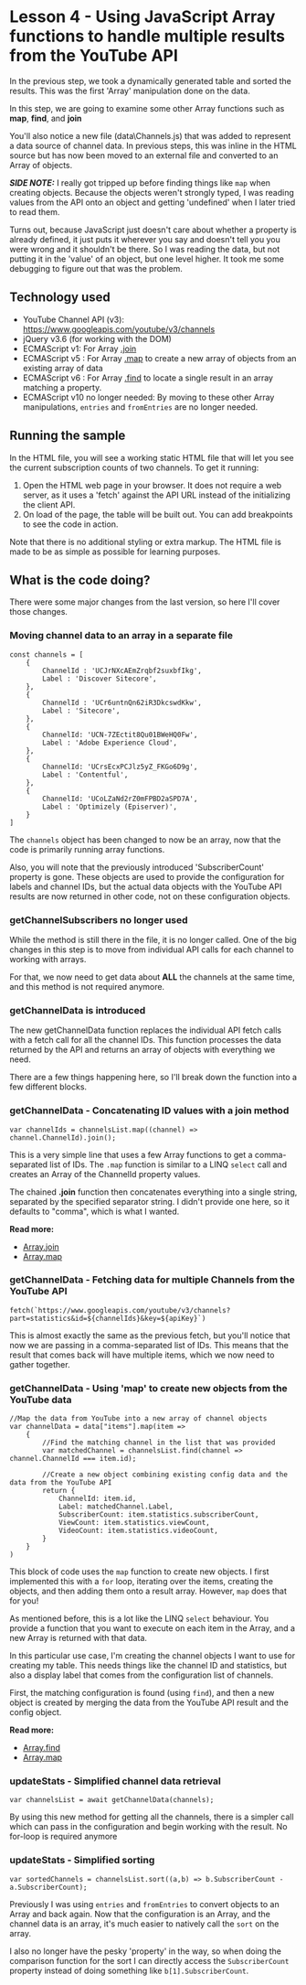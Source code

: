 # Lesson 4 - Using JavaScript Array functions to handle multiple results from the YouTube API

In the previous step, we took a dynamically generated table and sorted the results. This was the first 'Array' manipulation done on the data.

In this step, we are going to examine some other Array functions such as **map**, **find**, and **join**

You'll also notice a new file (data\Channels.js) that was added to represent a data source of channel data. In previous steps, this was inline in the HTML source but has now been moved to an external file and converted to an Array of objects.

***SIDE NOTE:*** I really got tripped up before finding things like `map` when creating objects. Because the objects weren't strongly typed, I was reading values from the API onto an object and getting 'undefined' when I later tried to read them.

Turns out, because JavaScript just doesn't care about whether a property is already defined, it just puts it wherever you say and doesn't tell you you were wrong and it shouldn't be there. So I was reading the data, but not putting it in the 'value' of an object, but one level higher. It took me some debugging to figure out that was the problem.

## Technology used
- YouTube Channel API (v3): https://www.googleapis.com/youtube/v3/channels
- jQuery v3.6 (for working with the DOM)
- ECMAScript v1: For Array [.join](https://developer.mozilla.org/en-US/docs/Web/JavaScript/Reference/Global_Objects/Array/join)
- ECMAScript v5 : For Array [.map](https://developer.mozilla.org/en-US/docs/Web/JavaScript/Reference/Global_Objects/Array/map) to create a new array of objects from an existing array of data
- ECMAScript v6 : For Array [.find](https://developer.mozilla.org/en-US/docs/Web/JavaScript/Reference/Global_Objects/Array/find) to locate a single result in an array matching a property.
- ECMAScript v10 no longer needed: By moving to these other Array manipulations, `entries` and `fromEntries` are no longer needed.


## Running the sample
In the HTML file, you will see a working static HTML file that will let you see the current subscription counts of two channels. To get it running:

1. Open the HTML web page in your browser. It does not require a web server, as it uses a 'fetch' against the API URL instead of the initializing the client API.
2. On load of the page, the table will be built out. You can add breakpoints to see the code in action.

Note that there is no additional styling or extra markup. The HTML file is made to be as simple as possible for learning purposes.

## What is the code doing?
There were some major changes from the last version, so here I'll cover those changes.

### Moving channel data to an array in a separate file
	const channels = [
		{
			ChannelId : 'UCJrNXcAEmZrqbf2suxbfIkg',
			Label : 'Discover Sitecore',
		},
		{
			ChannelId : 'UCr6untnQn62iR3DkcswdKkw',
			Label : 'Sitecore',
		},
		{
			ChannelId: 'UCN-7ZEctit8Qu01BWeHQ0Fw',
			Label : 'Adobe Experience Cloud',
		},
		{
			ChannelId: 'UCrsEcxPCJlz5yZ_FKGo6D9g',
			Label : 'Contentful',
		},
		{
			ChannelId: 'UCoLZaNd2rZ0mFPBD2aSPD7A',
			Label : 'Optimizely (Episerver)',
		}
	]

The `channels` object has been changed to now be an array, now that the code is primarily running array functions. 

Also, you will note that the previously introduced 'SubscriberCount' property is gone. These objects are used to provide the configuration for labels and channel IDs, but the actual data objects with the YouTube API results are now returned in other code, not on these configuration objects.

### getChannelSubscribers no longer used
While the method is still there in the file, it is no longer called. One of the big changes in this step is to move from individual API calls for each channel to working with arrays.

For that, we now need to get data about **ALL** the channels at the same time, and this method is not required anymore.

### getChannelData is introduced
The new getChannelData function replaces the individual API fetch calls with a fetch call for all the channel IDs. This function processes the data returned by the API and returns an array of objects with everything we need.

There are a few things happening here, so I'll break down the function into a few different blocks.

### getChannelData - Concatenating ID values with a join method
	var channelIds = channelsList.map((channel) => channel.ChannelId).join();

This is a very simple line that uses a few Array functions to get a comma-separated list of IDs. The `.map` function is similar to a LINQ `select` call and creates an Array of the ChannelId property values.

The chained **.join** function then concatenates everything into a single string, separated by the specified separator string. I didn't provide one here, so it defaults to "comma", which is what I wanted.

**Read more:**
 * [Array.join](https://developer.mozilla.org/en-US/docs/Web/JavaScript/Reference/Global_Objects/Array/join)
 * [Array.map](https://developer.mozilla.org/en-US/docs/Web/JavaScript/Reference/Global_Objects/Array/map)

### getChannelData - Fetching data for multiple Channels from the YouTube API
	fetch(`https://www.googleapis.com/youtube/v3/channels?part=statistics&id=${channelIds}&key=${apiKey}`)

This is almost exactly the same as the previous fetch, but you'll notice that now we are passing in a comma-separated list of IDs. This means that the result that comes back will have multiple items, which we now need to gather together.

### getChannelData - Using 'map' to create new objects from the YouTube data
	//Map the data from YouTube into a new array of channel objects
	var channelData = data["items"].map(item => 
		{
			//Find the matching channel in the list that was provided
			var matchedChannel = channelsList.find(channel => channel.ChannelId === item.id);

			//Create a new object combining existing config data and the data from the YouTube API
			return {
				ChannelId: item.id,
				Label: matchedChannel.Label,
				SubscriberCount: item.statistics.subscriberCount,
				ViewCount: item.statistics.viewCount,
				VideoCount: item.statistics.videoCount,
			}
		}
	)

This block of code uses the `map` function to create new objects. I first implemented this with a `for` loop, iterating over the items, creating the objects, and then adding them onto a result array. However, `map` does that for you!

As mentioned before, this is a lot like the LINQ `select` behaviour. You provide a function that you want to execute on each item in the Array, and a new Array is returned with that data.

In this particular use case, I'm creating the channel objects I want to use for creating my table. This needs things like the channel ID and statistics, but also a display label that comes from the configuration list of channels.

First, the matching configuration is found (using `find`), and then a new object is created by merging the data from the YouTube API result and the config object.

**Read more:**
 * [Array.find](https://developer.mozilla.org/en-US/docs/Web/JavaScript/Reference/Global_Objects/Array/find)
 * [Array.map](https://developer.mozilla.org/en-US/docs/Web/JavaScript/Reference/Global_Objects/Array/map)

### updateStats - Simplified channel data retrieval
	var channelsList = await getChannelData(channels);

By using this new method for getting all the channels, there is a simpler call which can pass in the configuration and begin working with the result. No for-loop is required anymore

### updateStats - Simplified sorting
	var sortedChannels = channelsList.sort((a,b) => b.SubscriberCount - a.SubscriberCount);

Previously I was using `entries` and `fromEntries` to convert objects to an Array and back again. Now that the configuration is an Array, and the channel data is an array, it's much easier to natively call the `sort` on the array. 

I also no longer have the pesky 'property' in the way, so when doing the comparison function for the sort I can directly access the `SubscriberCount` property instead of doing something like `b[1].SubscriberCount`.